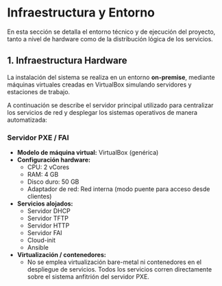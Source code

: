 # Infraestructura y Entorno

En esta sección se detalla el entorno técnico y de ejecución del proyecto, tanto a nivel de hardware como de la distribución lógica de los servicios.

## 1. Infraestructura Hardware

La instalación del sistema se realiza en un entorno **on-premise**, mediante máquinas virtuales creadas en VirtualBox simulando servidores y estaciones de trabajo.

A continuación se describe el servidor principal utilizado para centralizar los servicios de red y desplegar los sistemas operativos de manera automatizada:

### Servidor PXE / FAI

- **Modelo de máquina virtual:** VirtualBox (genérica)
- **Configuración hardware:**
  - CPU: 2 vCores
  - RAM: 4 GB
  - Disco duro: 50 GB
  - Adaptador de red: Red interna (modo puente para acceso desde clientes)
- **Servicios alojados:**
  - Servidor DHCP
  - Servidor TFTP
  - Servidor HTTP
  - Servidor FAI
  - Cloud-init
  - Ansible
- **Virtualización / contenedores:**
  - No se emplea virtualización bare-metal ni contenedores en el despliegue de servicios. Todos los servicios corren directamente sobre el sistema anfitrión del servidor PXE.
